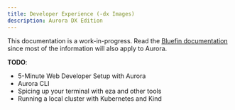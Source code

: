 ```yaml
---
title: Developer Experience (-dx Images)
description: Aurora DX Edition
---
```


This documentation is a work-in-progress.  Read the [Bluefin documentation](https://docs.projectbluefin.io/bluefin-dx) since most of the information will also apply to Aurora.

**TODO**:

- 5-Minute Web Developer Setup with Aurora
- Aurora CLI
- Spicing up your terminal with eza and other tools
- Running a local cluster with Kubernetes and Kind
